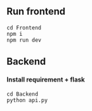 ## Run frontend 
```
cd Frontend
npm i
npm run dev
```
## Backend
#### Install requirement + flask
```
cd Backend
python api.py
```